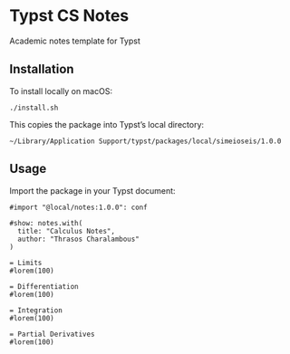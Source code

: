 # Typst CS Notes

Academic notes template for Typst

## Installation
To install locally on macOS:

```
./install.sh
```

This copies the package into Typst’s local directory:

```
~/Library/Application Support/typst/packages/local/simeioseis/1.0.0
```

## Usage

Import the package in your Typst document:

```typst
#import "@local/notes:1.0.0": conf

#show: notes.with(
  title: "Calculus Notes",
  author: "Thrasos Charalambous"
)

= Limits
#lorem(100)

= Differentiation
#lorem(100)

= Integration
#lorem(100)

= Partial Derivatives
#lorem(100)
```